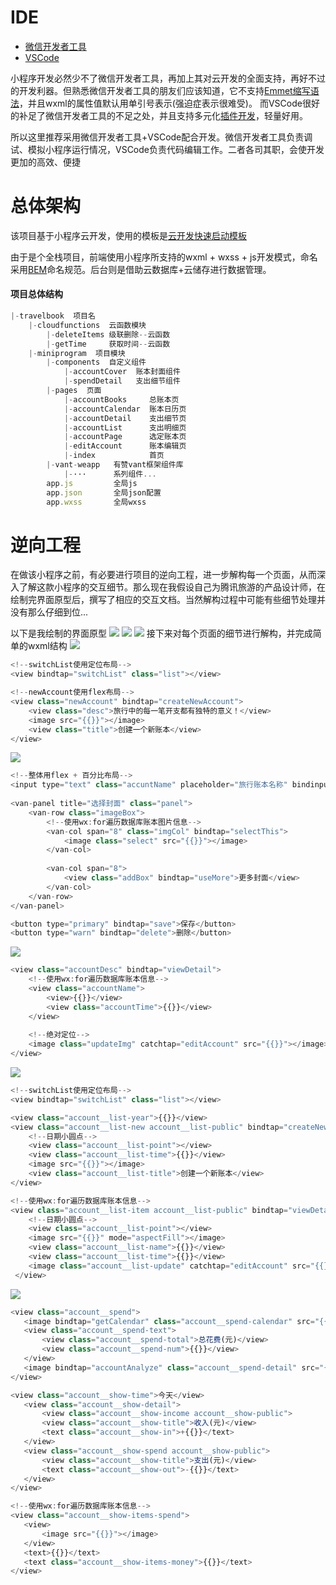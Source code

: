 # IDE
- [微信开发者工具](https://developers.weixin.qq.com/miniprogram/dev/devtools/download.html?t=201822)
- [VSCode](https://code.visualstudio.com/Download)

小程序开发必然少不了微信开发者工具，再加上其对云开发的全面支持，再好不过的开发利器。但熟悉微信开发者工具的朋友们应该知道，它不支持[Emmet缩写语法](https://www.cnblogs.com/cnjava/p/3225174.html)，并且wxml的属性值默认用单引号表示(强迫症表示很难受)。
而VSCode很好的补足了微信开发者工具的不足之处，并且支持多元化[插件开发](https://juejin.im/post/5a08d1d6f265da430f31950e)，轻量好用。

所以这里推荐采用微信开发者工具+VSCode配合开发。微信开发者工具负责调试、模拟小程序运行情况，VSCode负责代码编辑工作。二者各司其职，会使开发更加的高效、便捷
# 总体架构
该项目基于小程序云开发，使用的模板是[云开发快速启动模板](https://cloud.tencent.com/developer/article/1345310)

由于是个全栈项目，前端使用小程序所支持的wxml + wxss + js开发模式，命名采用[BEM](https://juejin.im/post/5bb4678a5188255c980be9d2)命名规范。后台则是借助云数据库+云储存进行数据管理。
#### 项目总体结构
```javascript
|-travelbook  项目名
    |-cloudfunctions  云函数模块
        |-deleteItems 级联删除--云函数
        |-getTime     获取时间--云函数
    |-miniprogram  项目模块
        |-components  自定义组件
            |-accountCover  账本封面组件
            |-spendDetail   支出细节组件
        |-pages  页面
            |-accountBooks     总账本页
            |-accountCalendar  账本日历页
            |-accountDetail    支出细节页
            |-accountList      支出明细页
            |-accountPage      选定账本页
            |-editAccount      账本编辑页
            |-index            首页
        |-vant-weapp   有赞vant框架组件库
            |-···      系列组件...
        app.js         全局js
        app.json       全局json配置
        app.wxss       全局wxss
```        
# 逆向工程
在做该小程序之前，有必要进行项目的逆向工程，进一步解构每一个页面，从而深入了解这款小程序的交互细节。那么现在我假设自己为腾讯旅游的产品设计师，在绘制完界面原型后，撰写了相应的交互文档。当然解构过程中可能有些细节处理并没有那么仔细到位...

以下是我绘制的界面原型
![](https://puui.qpic.cn/vupload/0/20190618_1560841685577_ez53lrmq4ji.jpeg/0)
![](https://puui.qpic.cn/vupload/0/20190618_1560841745416_ilo7zykytkc.jpeg/0)
![](https://puui.qpic.cn/vupload/0/20190618_1560841810370_zxgzdholi6j.png/0)
接下来对每个页面的细节进行解构，并完成简单的wxml结构
![](https://puui.qpic.cn/vupload/0/20190618_1560841863494_r2jb1rjjxz.png/0)
```javascript
<!--switchList使用定位布局-->
<view bindtap="switchList" class="list"></view>

<!--newAccount使用flex布局-->
<view class="newAccount" bindtap="createNewAccount">
    <view class="desc">旅行中的每一笔开支都有独特的意义！</view>
    <image src="{{}}"></image>
    <view class="title">创建一个新账本</view>
</view>
```
![](https://puui.qpic.cn/vupload/0/20190618_1560841983381_9t2npq4e0lc.jpeg/0)
```javascript
<!--整体用flex + 百分比布局-->
<input type="text" class="accuntName" placeholder="旅行账本名称" bindinput="getInput" />
  
<van-panel title="选择封面" class="panel">
    <van-row class="imageBox">
        <!--使用wx:for遍历数据库账本图片信息-->
        <van-col span="8" class="imgCol" bindtap="selectThis">
            <image class="select" src="{{}}"></image>
        </van-col>
        
        <van-col span="8">
            <view class="addBox" bindtap="useMore">更多封面</view>
        </van-col>
    </van-row>
</van-panel>

<button type="primary" bindtap="save">保存</button>
<button type="warn" bindtap="delete">删除</button>
```
![](https://puui.qpic.cn/vupload/0/20190618_1560842059815_nfusyuuau7.png/0)
```javascript
<view class="accountDesc" bindtap="viewDetail">
    <!--使用wx:for遍历数据库账本信息-->
    <view class="accountName">
        <view>{{}}</view>
        <view class="accountTime">{{}}</view>
    </view>
    
    <!--绝对定位-->
    <image class="updateImg" catchtap="editAccount" src="{{}}"></image>
</view>
```
![](https://puui.qpic.cn/vupload/0/20190618_1560842184322_kfrsl4rpv6p.png/0)
```javascript
<!--switchList使用定位布局-->
<view bindtap="switchList" class="list"></view>

<view class="account__list-year">{{}}</view>
<view class="account__list-new account__list-public" bindtap="createNewAccount">
    <!--日期小圆点-->
    <view class="account__list-point"></view>
    <view class="account__list-time">{{}}</view>
    <image src="{{}}"></image>
    <view class="account__list-title">创建一个新账本</view>
</view>

<!--使用wx:for遍历数据库账本信息-->
<view class="account__list-item account__list-public" bindtap="viewDetail">
    <!--日期小圆点-->
    <view class="account__list-point"></view>
    <image src="{{}}" mode="aspectFill"></image>
    <view class="account__list-name">{{}}</view>
    <view class="account__list-time">{{}}</view>
    <image class="account__list-update" catchtap="editAccount" src="{{}}"></image>
 </view>
 ```
 ![](https://puui.qpic.cn/vupload/0/20190618_1560842250801_o1qdpeigrhr.jpeg/0)
 ```javascript
 <view class="account__spend">
    <image bindtap="getCalendar" class="account__spend-calendar" src="{{}}"></image>
    <view class="account__spend-text">
        <view class="account__spend-total">总花费(元)</view>
        <view class="account__spend-num">{{}}</view>
    </view>
    <image bindtap="accountAnalyze" class="account__spend-detail" src="{{}}"></image>
</view>

<view class="account__show-time">今天</view>
    <view class="account__show-detail">
        <view class="account__show-income account__show-public">
        <view class="account__show-title">收入(元)</view>
        <text class="account__show-in">+{{}}</text>
    </view>
    <view class="account__show-spend account__show-public">
        <view class="account__show-title">支出(元)</view>
        <text class="account__show-out">-{{}}</text>
    </view>
</view>

<!--使用wx:for遍历数据库账本信息-->
<view class="account__show-items-spend">
    <view>
        <image src="{{}}"></image>
    </view>
    <text>{{}}</text>
    <text class="account__show-items-money">{{}}</text>
</view>
```
